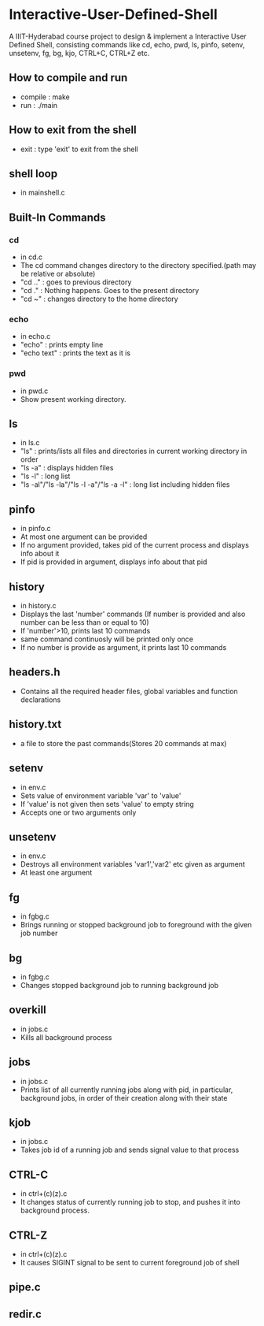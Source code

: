 # Interactive-User-Defined-Shell
A IIIT-Hyderabad course project to design &amp; implement a Interactive User Defined Shell, consisting commands like cd, echo, pwd, ls, pinfo, setenv, unsetenv, fg, bg, kjo, CTRL+C, CTRL+Z etc.
## How to compile and run
- compile : make 
- run : ./main
## How to exit from the shell
- exit : type 'exit' to exit from the shell
## shell loop
- in mainshell.c
## Built-In Commands
### cd 
- in cd.c
- The cd command changes directory to the directory specified.(path may be relative or absolute)
- "cd .." : goes to previous directory
- "cd ." : Nothing happens. Goes to the present directory
- "cd ~" : changes directory to the home directory 
### echo 
- in echo.c
- "echo" : prints empty line
- "echo text" : prints the text as it is
### pwd
- in pwd.c
- Show present working directory.
## ls
- in ls.c	
- "ls" : prints/lists all files and directories in current working directory in order
- "ls -a" : displays hidden files
- "ls -l" : long list
- "ls -al"/"ls -la"/"ls -l -a"/"ls -a -l" : long list including hidden files
## pinfo
- in pinfo.c
- At most one argument can be provided
- If no argument provided, takes pid of the current process and displays info about it
- If pid is provided in argument, displays info about that pid
## history
- in history.c
- Displays the last 'number' commands (If number is provided and also number can be less than or equal to 10)
- If 'number'>10, prints last 10 commands
- same command continuosly will be printed only once
- If no number is provide as argument, it prints last 10 commands
## headers.h
- Contains all the required header files, global variables and function declarations
## history.txt
- a file to store the past commands(Stores 20 commands at max)
## setenv
- in env.c
- Sets value of environment variable 'var' to 'value'
- If 'value' is not given then sets 'value' to empty string
- Accepts one or two arguments only
## unsetenv 
- in env.c
- Destroys all environment variables 'var1','var2' etc given as argument
- At least one argument
## fg
- in fgbg.c
- Brings running or stopped background job to foreground with the given job number
## bg
- in fgbg.c
- Changes stopped background job to running background job
## overkill
- in jobs.c
- Kills all background process
## jobs
- in jobs.c
- Prints list of all currently running jobs along with pid, in particular, background jobs, in order of their creation along with their state
## kjob 
- in jobs.c
- Takes job id of a running job and sends signal value to that process
## CTRL-C 
- in ctrl+(c)(z).c
- It changes status of currently running job to stop, and pushes it into background process.
## CTRL-Z
- in ctrl+(c)(z).c
- It causes SIGINT signal to be sent to current foreground job of shell
## pipe.c
## redir.c
